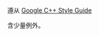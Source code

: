 遵从 [Google C++ Style Guide](http://google-styleguide.googlecode.com/svn/trunk/cppguide.xml)

含少量例外。
